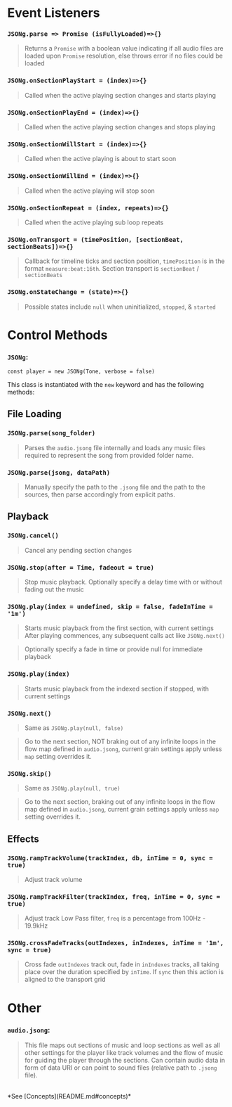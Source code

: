 
# Event Listeners

### `JSONg.parse => Promise (isFullyLoaded)=>{}`
> Returns a `Promise` with a boolean value indicating if all audio files are loaded upon `Promise` resolution, else throws error if no files could be loaded

### `JSONg.onSectionPlayStart = (index)=>{}`
> Called when the active playing section changes and starts playing
### `JSONg.onSectionPlayEnd = (index)=>{}`
> Called when the active playing section changes and stops playing
### `JSONg.onSectionWillStart = (index)=>{}` 
> Called when the active playing is about to start soon

### `JSONg.onSectionWillEnd = (index)=>{}`
> Called when the active playing will stop soon


### `JSONg.onSectionRepeat = (index, repeats)=>{}`
> Called when the active playing sub loop repeats


### `JSONg.onTransport = (timePosition, [sectionBeat, sectionBeats])=>{}`
> Callback for timeline ticks and section position, `timePosition` is in the format `measure:beat:16th`. Section transport is `sectionBeat` / `sectionBeats`

### `JSONg.onStateChange = (state)=>{}`
> Possible states include `null` when uninitialized, `stopped`, & `started`

# Control Methods
### `JSONg`:

`const player = new JSONg(Tone, verbose = false)`

This class is instantiated with the `new` keyword and has the following methods:

## File Loading

### `JSONg.parse(song_folder)`
> Parses the `audio.jsong` file internally and loads any music files required to represent the song from provided folder name.

### `JSONg.parse(jsong, dataPath)`
> Manually specify the path to the `.jsong` file and the path to the sources, then parse accordingly from explicit paths.

## Playback

### `JSONg.cancel()`
> Cancel any pending section changes

### `JSONg.stop(after = Time, fadeout = true)`
> Stop music playback. Optionally specify a delay time with or without fading out the music

### `JSONg.play(index = undefined, skip = false, fadeInTime = '1m')`
> Starts music playback from the first section, with current settings 
> After playing commences, any subsequent calls act like `JSONg.next()`

> Optionally specify a fade in time or provide null for immediate playback

### `JSONg.play(index)`
> Starts music playback from the indexed section if stopped, with current settings 

### `JSONg.next()`
> Same as `JSONg.play(null, false)`

> Go to the next section, NOT braking out of any infinite loops in the flow map defined in `audio.jsong`, current grain settings apply unless `map` setting overrides it.

### `JSONg.skip()`
> Same as `JSONg.play(null, true)`

> Go to the next section, braking out of any infinite loops in the flow map defined in `audio.jsong`, current grain settings apply unless `map` setting overrides it.

## Effects

### `JSONg.rampTrackVolume(trackIndex, db, inTime = 0, sync = true)`
> Adjust track volume

### `JSONg.rampTrackFilter(trackIndex, freq, inTime = 0, sync = true)`
> Adjust track Low Pass filter, `freq` is a percentage from 100Hz - 19.9kHz

### `JSONg.crossFadeTracks(outIndexes, inIndexes, inTime = '1m', sync = true)`
> Cross fade `outIndexes` track out, fade in `inIndexes` tracks, all taking place over the duration specified by `inTime`. If `sync` then this action is aligned to the transport grid

# Other

### `audio.jsong`:
> This file maps out sections of music and loop sections as well as all other settings for the player like track volumes and the flow of music for guiding the player through the sections. Can contain audio data in form of data URI or can point to sound files (relative path to `.jsong` file).
<br/>
*See [Concepts](README.md#concepts)*